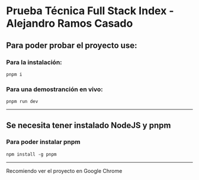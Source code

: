 # Prueba Técnica Full Stack Index - Alejandro Ramos Casado

## Para poder probar el proyecto use:
### Para la instalación:
`pnpm i`

### Para una demostranción en vivo:
`pnpm run dev`

---
## Se necesita tener instalado NodeJS y pnpm
### Para poder instalar pnpm
`npm install -g pnpm`

---
Recomiendo ver el proyecto en Google Chrome